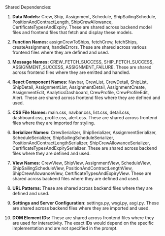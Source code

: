 Shared Dependencies:

1. **Data Models:** Crew, Ship, Assignment, Schedule, ShipSailingSchedule, PositionAndContractLength, ShipCrewAllowance, CertificateTypesAndExpiry. These are shared across backend model files and frontend files that fetch and display these models.

2. **Function Names:** assignCrewToShips, fetchCrew, fetchShips, createAssignment, handleErrors. These are shared across various frontend files where they are defined and used.

3. **Message Names:** CREW_FETCH_SUCCESS, SHIP_FETCH_SUCCESS, ASSIGNMENT_SUCCESS, ASSIGNMENT_FAILURE. These are shared across frontend files where they are emitted and handled.

4. **React Component Names:** Navbar, CrewList, CrewDetail, ShipList, ShipDetail, AssignmentList, AssignmentDetail, AssignmentCreate, AssignmentEdit, AnalyticsDashboard, CrewProfile, CrewProfileEdit, Alert. These are shared across frontend files where they are defined and used.

5. **CSS File Names:** main.css, navbar.css, list.css, detail.css, dashboard.css, profile.css, alert.css. These are shared across frontend files where they are imported for styling.

6. **Serializer Names:** CrewSerializer, ShipSerializer, AssignmentSerializer, ScheduleSerializer, ShipSailingScheduleSerializer, PositionAndContractLengthSerializer, ShipCrewAllowanceSerializer, CertificateTypesAndExpirySerializer. These are shared across backend files where they are defined and used.

7. **View Names:** CrewView, ShipView, AssignmentView, ScheduleView, ShipSailingScheduleView, PositionAndContractLengthView, ShipCrewAllowanceView, CertificateTypesAndExpiryView. These are shared across backend files where they are defined and used.

8. **URL Patterns:** These are shared across backend files where they are defined and used.

9. **Settings and Server Configuration:** settings.py, wsgi.py, asgi.py. These are shared across backend files where they are imported and used.

10. **DOM Element IDs:** These are shared across frontend files where they are used for interactivity. The exact IDs would depend on the specific implementation and are not specified in the prompt.